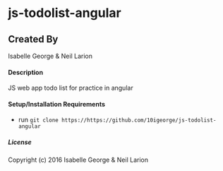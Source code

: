 # js-todolist-angular

## Created By
Isabelle George & Neil Larion

#### Description
JS web app todo list for practice in angular

#### Setup/Installation Requirements

* run `git clone https://https://github.com/10igeorge/js-todolist-angular`

##### License

Copyright (c) 2016 Isabelle George & Neil Larion
